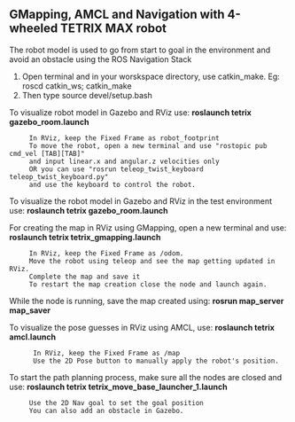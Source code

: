 ## GMapping, AMCL and Navigation with 4-wheeled TETRIX MAX robot  ##

The robot model is used to go from start to goal in the environment and avoid an obstacle using the ROS Navigation Stack

<!-- Steps to follow before running the simulation -->

1) Open terminal and in your worskspace directory, use catkin_make. Eg: roscd catkin_ws; catkin_make 
2) Then type source devel/setup.bash


<!-- Simulation -->

To visualize robot model in Gazebo and RViz use:   **roslaunch tetrix gazebo_room.launch**

         In RViz, keep the Fixed Frame as robot_footprint
         To move the robot, open a new terminal and use "rostopic pub cmd_vel [TAB][TAB]" 
         and input linear.x and angular.z velocities only
         OR you can use "rosrun teleop_twist_keyboard teleop_twist_keyboard.py" 
         and use the keyboard to control the robot.

To visualize the robot model in Gazebo and RViz in the test environment use:   **roslaunch tetrix gazebo_room.launch**


For creating the map in RViz using GMapping, open a new terminal and use: **roslaunch tetrix tetrix_gmapping.launch**
         
         In RViz, keep the Fixed Frame as /odom.
         Move the robot using teleop and see the map getting updated in RViz.
         Complete the map and save it 
         To restart the map creation close the node and launch again.
         
While the node is running, save the map created using: **rosrun map_server map_saver**

To visualize the pose guesses in RViz using AMCL, use: **roslaunch tetrix amcl.launch**

          In RViz, keep the Fixed Frame as /map
          Use the 2D Pose button to manually apply the robot's position.


To start the path planning process, make sure all the nodes are closed and use: 
**roslaunch tetrix tetrix_move_base_launcher_1.launch**

         Use the 2D Nav goal to set the goal position
         You can also add an obstacle in Gazebo.

















